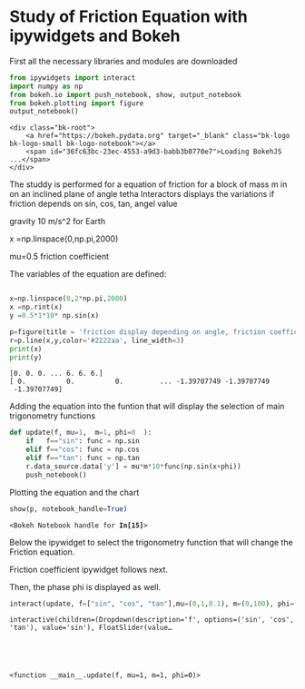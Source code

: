 
# Study of Friction Equation with ipywidgets and Bokeh



First all the necessary libraries and modules are downloaded


```python
from ipywidgets import interact
import numpy as np
from bokeh.io import push_notebook, show, output_notebook
from bokeh.plotting import figure
output_notebook()
```



    <div class="bk-root">
        <a href="https://bokeh.pydata.org" target="_blank" class="bk-logo bk-logo-small bk-logo-notebook"></a>
        <span id="36fc63bc-23ec-4553-a9d3-babb3b0770e7">Loading BokehJS ...</span>
    </div>




The studdy is performed for a equation of friction for a block of mass m in on an inclined plane of angle tetha
Interactors displays the variations if friction depends on sin, cos, tan, angel value

gravity 10 m/s^2 for Earth

x =np.linspace(0,np.pi,2000)

mu=0.5 friction coefficient

The variables of the equation are defined:


```python

x=np.linspace(0,2*np.pi,2000)
x =np.rint(x)
y =0.5*1*10* np.sin(x)

p=figure(title = 'friction display depending on angle, friction coefficient, mass',plot_height=300, plot_width=600, y_range=(-35,35))  
r=p.line(x,y,color='#2222aa', line_width=3)
print(x)
print(y)


```

    [0. 0. 0. ... 6. 6. 6.]
    [ 0.          0.          0.         ... -1.39707749 -1.39707749
     -1.39707749]
    

Adding the equation into the funtion that will display the selection of main trigonometry functions


```python
def update(f, mu=1,  m=1, phi=0  ):
    if   f=="sin": func = np.sin
    elif f=="cos": func = np.cos
    elif f=="tan": func = np.tan
    r.data_source.data['y'] = mu*m*10*func(np.sin(x+phi))
    push_notebook()
```

Plotting the equation and the chart 


```python
show(p, notebook_handle=True)
```



<div class="bk-root">
    <div class="bk-plotdiv" id="3c862155-c624-42fc-b3a0-b627cc36a688"></div>
</div>







<p><code>&lt;Bokeh Notebook handle for <strong>In[15]</strong>&gt;</code></p>



Below the ipywidget to select the trigonometry function that will change the Friction equation.

Friction coefficient ipywidget follows next.

Then, the phase phi is displayed as well.


```python
interact(update, f=["sin", "cos", "tan"],mu=(0,1,0.1), m=(0,100), phi=(0,5,0.1))
```


    interactive(children=(Dropdown(description='f', options=('sin', 'cos', 'tan'), value='sin'), FloatSlider(value…





    <function __main__.update(f, mu=1, m=1, phi=0)>


